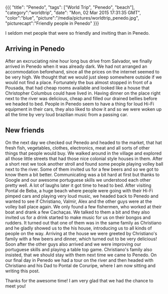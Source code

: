 {{{
  "title": "Penedo",
  "tags": ["World Trip", "Penedo", "beach"],
  "category":"worldtrip",
  "date": "Mon, 02 Mar 2015 17:31:35 GMT",
  "color":"blue",
  "picture":"/media/pictures/worldtrip_penedo.jpg",
  "picturecapt":"Friendly people in Penedo"
}}}

I seldom met people that were so friendly and inviting than in Penedo.
<!--more-->
## Arriving in Penedo
After an excruciating nine hour long bus drive from Salvador, we finally arrived in Penedo when it was already dark. We
had not arranged an accommodation beforehand, since all the prices on the internet seemed to be very high. We thought
that we would just sleep somewhere outside if we would not find a place. Fortunately the bus almost stopped in front of a
Pousada, that had cheap rooms available and looked like a house that Christopher Columbus could have lived in. Having dinner
on the place right next to the river was delicious, cheap and filled our drained bellies before we headed to bed.
People in Penedo seem to have a thing for loud Hi-Fi equipment in their cars, they also liked to show it and so we were
woken up all the time by very loud brazilian music from a passing car.

## New friends
On the next day we checked out Penedo and headed to the market, that hat fresh fish, vegetables, clothes, electronics, meat and all
sorts of other things that people would buy. We walked around in the village and explored all those little streets that had
those nice colonial style houses in them. After a short rest we took another stroll and found some people playing volley ball
next to the river. Some of them invited us for a few beers and so we got to know them a bit better. Communicating was a bit hard at
first but thanks to Google and our awesome portuguese skills we understood each other pretty well. A lot of laughs later it got time
to head to bed.
After visiting Pontal de Beba, a huge beach where people were going with their Hi-Fi pimped cars and playing very loud music, we
headed back to Penedo and wanted to see if Christiano, Valmir, Alex and the other guys were at the volley ball place again. We only
found a few fishermen, who worked at their boat and drank a few Cachaças. We talked to them a bit and they also invited us for a drink
started to make music for us on their bongos and rudders. It turned out that one of them was in the same family as Christiano and he
gladly showed us to the his house, introducing us to all kinds of people on the way. Arriving at the house we were greeted by Christiano's
family with a few beers and dinner, which turned out to be very delicious! Soon after the other guys also arrived and we were improving
our portuguese skills and playing a table top game. Christiano's family also insisted, that we should stay with them next time we came to Penedo.
On our final day in Penedo we had a tour on the river and then headed with Christiano and his Dad to Pontal de Coruripe, where I am now
sitting and writing this post.

Thanks for the awesome time! I am very glad that we had the chance to meet you!

<!--gallery:media/pictures/penedo-->


